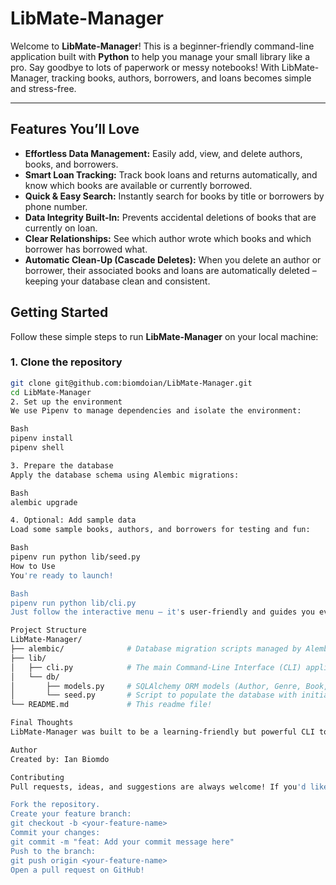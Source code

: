 # LibMate-Manager

Welcome to **LibMate-Manager**! This is a beginner-friendly command-line application built with **Python** to help you manage your small library like a pro. Say goodbye to lots of paperwork or messy notebooks! With LibMate-Manager, tracking books, authors, borrowers, and loans becomes simple and stress-free.

---

## Features You’ll Love

* **Effortless Data Management:** Easily add, view, and delete authors, books, and borrowers.
* **Smart Loan Tracking:** Track book loans and returns automatically, and know which books are available or currently borrowed.
* **Quick & Easy Search:** Instantly search for books by title or borrowers by phone number.
* **Data Integrity Built-In:** Prevents accidental deletions of books that are currently on loan.
* **Clear Relationships:** See which author wrote which books and which borrower has borrowed what.
* **Automatic Clean-Up (Cascade Deletes):** When you delete an author or borrower, their associated books and loans are automatically deleted – keeping your database clean and consistent.

## Getting Started

Follow these simple steps to run **LibMate-Manager** on your local machine:

### 1. Clone the repository

```bash
git clone git@github.com:biomdoian/LibMate-Manager.git
cd LibMate-Manager
2. Set up the environment
We use Pipenv to manage dependencies and isolate the environment:

Bash
pipenv install
pipenv shell

3. Prepare the database
Apply the database schema using Alembic migrations:

Bash
alembic upgrade 

4. Optional: Add sample data
Load some sample books, authors, and borrowers for testing and fun:

Bash
pipenv run python lib/seed.py
How to Use
You're ready to launch!

Bash
pipenv run python lib/cli.py
Just follow the interactive menu – it's user-friendly and guides you every step of the way.

Project Structure
LibMate-Manager/
├── alembic/              # Database migration scripts managed by Alembic
├── lib/
│   ├── cli.py            # The main Command-Line Interface (CLI) application
│   └── db/
│       ├── models.py     # SQLAlchemy ORM models (Author, Genre, Book, Borrower, Loan)
│       └── seed.py       # Script to populate the database with initial data
└── README.md             # This readme file!

Final Thoughts
LibMate-Manager was built to be a learning-friendly but powerful CLI tool for managing small library systems using Python, SQLAlchemy, and Alembic. It showcases practical database interaction and ORM concepts.

Author
Created by: Ian Biomdo

Contributing
Pull requests, ideas, and suggestions are always welcome! If you'd like to contribute:

Fork the repository.
Create your feature branch:
git checkout -b <your-feature-name>
Commit your changes:
git commit -m "feat: Add your commit message here"
Push to the branch:
git push origin <your-feature-name>
Open a pull request on GitHub!
